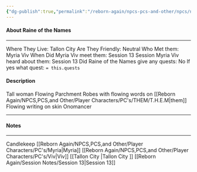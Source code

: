 ```yaml
---
{"dg-publish":true,"permalink":"/reborn-again/npcs-pcs-and-other/npcs/neutral/raine-of-the-names/"}
---
```



#### About Raine of the Names
---
Where They Live: Tallon City 
Are They Friendly: Neutral
Who Met them: Myria Viv
When Did Myria Viv meet them: Session 13
Session Myria Viv heard about them: Session 13
Did Raine of the Names give any quests: No
	If yes what quest: `= this.quests`


#### Description
Tall woman 
Flowing Parchment Robes with flowing words on [[Reborn Again/NPCS,PCS,and Other/Player Characters/PC's/THEM/T.H.E.M\|them]]
Flowing writing on skin 
Onomancer

---

#### Notes
---
Candlekeep
	[[Reborn Again/NPCS,PCS,and Other/Player Characters/PC's/Myria\|Myria]] [[Reborn Again/NPCS,PCS,and Other/Player Characters/PC's/Viv\|Viv]]
	[[Tallon City \|Tallon City ]]
	[[Reborn Again/Session Notes/Session 13\|Session 13]]
	

